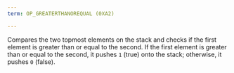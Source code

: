 ```yaml
---
term: OP_GREATERTHANOREQUAL (0XA2)

---
```

Compares the two topmost elements on the stack and checks if the first element is greater than or equal to the second. If the first element is greater than or equal to the second, it pushes `1` (true) onto the stack; otherwise, it pushes `0` (false).